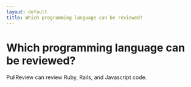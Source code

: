 ```yaml
---
layout: default
title: Which programming language can be reviewed?
---
```


# Which programming language can be reviewed?

PullReview can review Ruby, Rails, and Javascript code.
